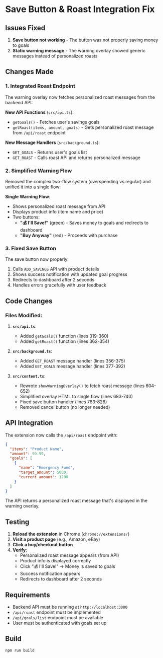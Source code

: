 # Save Button & Roast Integration Fix

## Issues Fixed
1. **Save button not working** - The button was not properly saving money to goals
2. **Static warning message** - The warning overlay showed generic messages instead of personalized roasts

## Changes Made

### 1. Integrated Roast Endpoint
The warning overlay now fetches personalized roast messages from the backend API:

**New API Functions** (`src/api.ts`):
- `getGoals()` - Fetches user's savings goals
- `getRoast(items, amount, goals)` - Gets personalized roast message from `/api/roast` endpoint

**New Message Handlers** (`src/background.ts`):
- `GET_GOALS` - Returns user's goals list
- `GET_ROAST` - Calls roast API and returns personalized message

### 2. Simplified Warning Flow
Removed the complex two-flow system (overspending vs regular) and unified it into a single flow:

**Single Warning Flow**:
- Shows personalized roast message from API
- Displays product info (item name and price)
- Two buttons:
  - **"💰 I'll Save!"** (green) - Saves money to goals and redirects to dashboard
  - **"Buy Anyway"** (red) - Proceeds with purchase

### 3. Fixed Save Button
The save button now properly:
1. Calls `ADD_SAVINGS` API with product details
2. Shows success notification with updated goal progress
3. Redirects to dashboard after 2 seconds
4. Handles errors gracefully with user feedback

## Code Changes

### Files Modified:
1. **`src/api.ts`**:
   - Added `getGoals()` function (lines 319-360)
   - Added `getRoast()` function (lines 362-354)

2. **`src/background.ts`**:
   - Added `GET_ROAST` message handler (lines 356-375)
   - Added `GET_GOALS` message handler (lines 377-392)

3. **`src/content.ts`**:
   - Rewrote `showWarningOverlay()` to fetch roast message (lines 604-652)
   - Simplified overlay HTML to single flow (lines 683-740)
   - Fixed save button handler (lines 783-826)
   - Removed cancel button (no longer needed)

## API Integration

The extension now calls the `/api/roast` endpoint with:
```json
{
  "items": "Product Name",
  "amount": 99.99,
  "goals": [
    {
      "name": "Emergency Fund",
      "target_amount": 5000,
      "current_amount": 1200
    }
  ]
}
```

The API returns a personalized roast message that's displayed in the warning overlay.

## Testing
1. **Reload the extension** in Chrome (`chrome://extensions/`)
2. **Visit a product page** (e.g., Amazon, eBay)
3. **Click a buy/checkout button**
4. **Verify**:
   - Personalized roast message appears (from API)
   - Product info is displayed correctly
   - Click "💰 I'll Save!" → Money is saved to goals
   - Success notification appears
   - Redirects to dashboard after 2 seconds

## Requirements
- Backend API must be running at `http://localhost:3000`
- `/api/roast` endpoint must be implemented
- `/api/goals/list` endpoint must be available
- User must be authenticated with goals set up

## Build
```bash
npm run build
```
